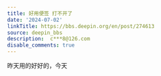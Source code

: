 ```yaml
---
title: 好用便签 打不开了
date: '2024-07-02'
linkTitle: https://bbs.deepin.org/en/post/274613
source: deepin_bbs
description:  c***8@126.com 
disable_comments: true
---
```

昨天用的好好的，今天
